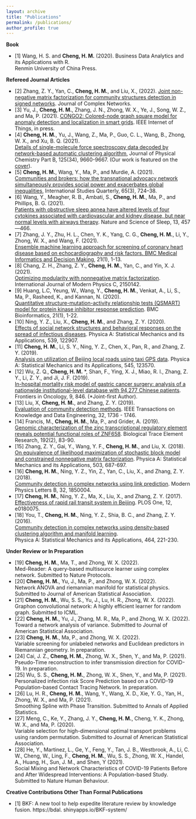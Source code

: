 ```yaml
---
layout: archive
title: "Publications"
permalink: /publications/
author_profile: true
---
```


**Book** 
* [1] Wang, H. S. and **Cheng, H. M.** (2020). Business Data Analytics and its Applications with R. <br />Renmin University of China Press. 

**Refereed Journal Articles**
* [2] Zhang, Z. Y., Yan, C., **Cheng, H. M.**, and Liu, X., (2022). [Joint non-negative matrix
factorization for community structures detection in signed networks](https://academic.oup.com/comnet/article-abstract/10/3/cnac016/6594544). Journal of Complex Networks.
* [3] Yu, J., **Cheng, H. M.**, Zhang, J. N., Zhong, W. X., Ye, J., Song, W. Z., and Ma, P. (2021). [CONGO2: Colored-node graph square model for anomaly detection and localization in smart grids](https://ieeexplore.ieee.org/abstract/document/9681863). IEEE Internet of Things, in press.
* [4] **Cheng, H. M.**, Yu, J., Wang, Z., Ma, P., Guo, C. L., Wang, B., Zhong, W. X., and Xu,
B. Q. (2021). <br />[Details of single-molecule force spectroscopy data decoded by network-based
automatic clustering algorithm](https://pubs.acs.org/doi/10.1021/acs.jpcb.1c03552), Journal of Physical Chemistry Part B, 125(34), 9660-9667.
(Our work is featured on the [cover](https://pubs.acs.org/pb-assets/images/_journalCovers/jpcbfk/jpcbfk_v125i034-2.jpg?0.7869373383777472)).
* [5] **Cheng, H. M.**, Wang, Y., Ma, P., and Murdie, A. (2021). <br />[Communities and brokers: how the
transnational advocacy network simultaneously provides social power and exacerbates global
inequalities](https://academic.oup.com/isq/article/65/3/724/6281456), International Studies Quarterly, 65(3), 724–38.
* [6] Wang, Y., Meagher, R. B., Ambati, S., **Cheng, H. M.**, Ma, P., and Phillips, B. G. (2021). <br />
[Patients with obstructive sleep apnea have altered levels of four cytokines associated with
cardiovascular and kidney disease, but near normal levels with airways therapy](https://www.ncbi.nlm.nih.gov/pmc/articles/PMC8006954/). Nature and
Science of Sleep, 13, 457—466.
* [7] Zhang, J. Y., Zhu, H. L., Chen, Y. K., Yang, C. G., **Cheng, H. M.**, Li, Y., Zhong, W. X.,
and Wang, F. (2021). <br />[Ensemble machine learning approach for screening of coronary heart
disease based on echocardiography and risk factors. BMC Medical Informatics and Decision
Making](https://bmcmedinformdecismak.biomedcentral.com/articles/10.1186/s12911-021-01535-5), 21(1), 1-13.
* [8] Chang, Z. H., Zhang, Z. Y., **Cheng, H. M.**, Yan, C., and Yin, X. J. (2021). <br />[Optimizing
modularity with nonnegative matrix factorization](https://www.worldscientific.com/doi/10.1142/S0129183121501424). International Journal of Modern Physics
C, 2150142.
* [9] Huang, L.C, Yeung, W., Wang, Y., **Cheng, H. M.**, Venkat, A., Li, S., Ma, P., Rasheed, K., and
Kannan, N. (2020). <br />[Quantitative structure-mutation-activity relationship tests (QSMART)
model for protein kinase inhibitor response prediction](https://bmcbioinformatics.biomedcentral.com/articles/10.1186/s12859-020-03842-6). BMC Bioinformatics, 21(1), 1-22.
* [10] Ning, Y. Z., Liu, X., **Cheng, H. M.**, and Zhang, Z. Y. (2020). <br />[Effects of social network
structures and behavioral responses on the spread of infectious diseases](https://www.sciencedirect.com/science/article/pii/S0378437119316498#:~:text=It%20is%20shown%20that%20the,on%20different%20networks%20are%20compared.). Physica A: Statistical
Mechanics and its Applications, 539, 122907.
* [11] **Cheng, H. M.**, Li, S. Y., Ning, Y. Z., Chen, X., Pan, R., and Zhang, Z. Y. (2019). <br />[Analysis
on utilization of Beijing local roads using taxi GPS data](https://www.sciencedirect.com/science/article/pii/S0378437119319880). Physica A: Statistical Mechanics
and its Applications, 545, 123570.
* [12] Wu, Z. Q., **Cheng, H. M.** *, Shan, F., Ying, X. J., Miao, R. l., Zhang, Z. Y., Li, Z. Y., and
Ji, J. F. (2019). <br />[In-hospital mortality risk model of gastric cancer surgery: analysis of a
nationwide institutional-level database with 94,277 Chinese patients](https://www.frontiersin.org/articles/10.3389/fonc.2019.00846/full). Frontiers in Oncology,
9, 846. (*Joint-first Author).
* [13] Liu, X, **Cheng, H. M.**, and Zhang, Z. Y. (2019). <br />[Evaluation of community detection methods](https://ieeexplore.ieee.org/document/8693534).
IEEE Transactions on Knowledge and Data Engineering, 32, 1736 - 1746.
* [14] Francis, M., **Cheng, H. M.**, Ma, P., and Grider, A. (2019). <br />[Genomic characterization of the
zinc transcriptional regulatory element reveals potential functional roles of ZNF658](https://link.springer.com/article/10.1007/s12011-019-1650-9). Biological Trace Element Research, 192(2), 83-90.
* [15] Zhang, Z. Y., Gai, Y., Wang, Y. F., **Cheng, H. M.**, and Liu, X. (2018). <br />[On equivalence
of likelihood maximization of stochastic block model and constrained nonnegative matrix
factorization](https://www.sciencedirect.com/science/article/pii/S0378437118301389). Physica A: Statistical Mechanics and its Applications, 503, 687-697.
* [16] **Cheng, H. M.**, Ning, Y. Z., Yin, Z., Yan, C., Liu, X., and Zhang, Z. Y. (2018). <br />[Community
detection in complex networks using link prediction](https://www.worldscientific.com/doi/pdf/10.1142/S0217984918500045). Modern Physics Letters B, 32, 1850004.
* [17] **Cheng, H. M.**, Ning, Y. Z., Ma, X., Liu, X., and Zhang, Z. Y. (2017). <br />[Effectiveness of rapid
rail transit system in Beijing](https://journals.plos.org/plosone/article?id=10.1371/journal.pone.0180075). PLOS One, 12, e0180075.
* [18] You, T., **Cheng, H. M.**, Ning, Y. Z., Shia, B. C., and Zhang, Z. Y. (2016). <br />[Community detection in complex networks using density-based clustering algorithm and manifold learning](https://www.sciencedirect.com/science/article/pii/S0378437116304563).<br />
Physica A: Statistical Mechanics and its Applications, 464, 221-230.


**Under Review or In Preparation**
* [19] **Cheng, H. M.**, Ma, T., and Zhong, W. X. (2022). <br />Med-Reader: A query-based multisource
learner using complex network. Submitted to Nature Protocols.
* [20] **Cheng, H. M.**, Yu, J., Ma, P., and Zhong, W. X. (2022). <br />Network ANOVA and riemannian
manifold for statistical physics. Submitted to Journal of American Statistical Association.
* [21] **Cheng, H. M.**, Wu, S. S., Yu, J., Lu, H. R., Zhong, W. X. (2022). <br />Graphon convolutional
network: A highly efficient learner for random graph. Submitted to ICML.
* [22] **Cheng, H. M.**, Yu, J., Zhang, M. R., Ma, P., and Zhong, W. X. (2022). <br />Toward a network
analysis of variance. Submitted to Journal of American Statistical Association.
* [23] **Cheng, H. M.**, Ma, P., and Zhong, W. X. (2022). <br />Variable screening for unlabeled networks
and Euclidean predictors in Riemannian geometry. In preparation.
* [24] Cai, J. Z., **Cheng, H. M.**, Zhong, W. X., Shen, Y., and Ma, P. (2021). <br />Pseudo-Time reconstruction to 
infer transmission direction for COVID-19. In preparation.
* [25] Wu, S. S., **Cheng, H. M.**, Zhong, W. X., Shen, Y., and Ma, P. (2021). <br />Personalized infection
risk Score Prediction based on a COVID-19 Population-based Contact Tracing Network. In
preparation.
* [26] Lu, H. R., **Cheng, H. M.**, Wang, Y., Wang, X. D., Xie, Y. G., Yan, H., Zhong, W. X., and
Ma, P. (2021). <br />Smoothing Spline with Phase Transition. Submitted to Annals of Applied
Statistics.
* [27] Meng, C., Ke, Y., Zhang, J. Y., **Cheng, H. M.**, Cheng, Y. K., Zhong, W. X., and Ma, P.
(2020). <br />Variable selection for high-dimensional optimal transport problems using random
permutation. Submitted to Journal of American Statistical Association.
* [28] He, Y., Martinez, L., Ge, Y., Feng, Y., Tan, J. B., Westbrook, A., Li, C. W., Cheng, W., Ling,
F., **Cheng, H. M.**, Wu, S. S., Zhong, W. X., Handel, A., Huang, H., Sun, J. M., and Shen,
Y (2021). <br />Social Mixing and Network Characteristics of COVID-19 Patients Before and
After Widespread Interventions: A Population-based Study. Submitted to Nature Human
Behaviour. 

**Creative Contributions Other Than Formal Publications**
* [1] BKF: A new tool to help expedite literature review by knowledge fusion. https://bdal.
shinyapps.io/BKF-system/


